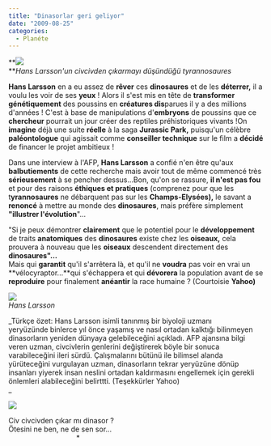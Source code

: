 ```yaml
---
title: "Dinasorlar geri geliyor"
date: "2009-08-25"
categories: 
  - Planéte
---
```


**![](/uploads/image/ceratos(1).jpg)  
**_Hans Larsson'un civcivden çıkarmayı düşündüğü tyrannosaures_

**Hans Larsson** en a eu assez de **rêver** ces **dinosaures** et de les **déterrer,** il a voulu les voir de ses **yeux** ! Alors il s'est mis en tête de **transformer génétiquement** des poussins en **créatures dis**parues il y a des millions d'années ! C'est à base de manipulations d'**embryons** de poussins que ce **chercheur** pourrait un jour créer des reptiles préhistoriques vivants !On **imagine** déjà une suite **réelle** à la saga **Jurassic Park,** puisqu'un célèbre **paléontologue** qui agissait comme **conseiller technique** sur le film a **décidé** de financer le projet ambitieux !

Dans une interview à l'AFP, **Hans Larsson** a confié n'en être qu'aux **balbutiements** de cette recherche mais avoir tout de même commencé très **sérieusement** à se pencher dessus...Bon, qu'on se rassure, **il n'est pas fou** et pour des raisons **éthiques et pratiques** (comprenez pour que les t**yrannosaures** ne débarquent pas sur les **Champs-Elysées),** le savant a **renoncé** à mettre au monde des **dinosaures**, mais préfère simplement **"illustrer l'évolution**"...

"Si je peux démontrer **clairement** que le potentiel pour le **développement** de traits **anatomiques** des **dinosaures** existe chez les **oiseaux,** cela prouvera à nouveau que les **oiseaux** descendent directement des **dinosaures"...**  
Mais qui **garantit** qu'il s'arrêtera là, et qu'il ne **voudra** pas voir en vrai un **vélocyraptor...**qui s'échappera et qui **dévorera** la population avant de se **reproduire** pour finalement **anéantir** la race humaine ? (Courtoisie **Yahoo)**

_![](/uploads/image/hans.jpg)  
Hans Larsson_

_Türkçe özet: Hans Larsson isimli tanınmış bir biyoloji uzmanı yeryüzünde binlerce yıl önce yaşamış ve nasıl ortadan kalktığı bilinmeyen dinasorların yeniden dünyaya gelebileceğini açıkladı. AFP ajansına bilgi veren uzman, civcivlerin genlerini değiştirerek böyle bir sonuca varabileceğini ileri sürdü. Çalışmalarını bütünü ile bilimsel alanda yürüteceğini vurgulayan uzman, dinasorların tekrar yeryüzüne dönüp insanları yiyerek insan neslini ortadan kaldırmasını engellemek için gerekli önlemleri alabileceğini belirttti. (Teşekkürler Yahoo)  
_

![](/uploads/image/civciv.jpg)

Civ civcivden çıkar mı dinasor ?  
Ötesini ne ben, ne de sen sor...  
                                  \*
